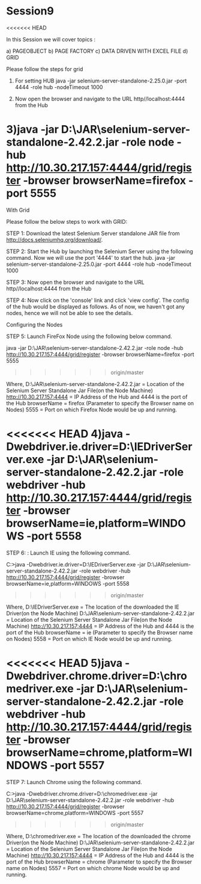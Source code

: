 # Session9
<<<<<<< HEAD

In this Session we will cover topics :

a) PAGEOBJECT 
b) PAGE FACTORY
c) DATA DRIVEN WITH EXCEL FILE
d) GRID 

Please follow the steps for grid 
1) For setting HUB 
java -jar selenium-server-standalone-2.25.0.jar -port 4444 -role hub -nodeTimeout 1000

2) Now open the browser and navigate to the URL http//localhost:4444 from the Hub 

3)java -jar D:\JAR\selenium-server-standalone-2.42.2.jar -role node -hub http://10.30.217.157:4444/grid/register -browser browserName=firefox -port 5555
=======
With Grid

Please follow the below steps to work with GRID:

STEP 1: Download the latest Selenium Server standalone JAR file from http://docs.seleniumhq.org/download/.

STEP 2: Start the Hub by launching the Selenium Server using the following command. Now we will use the port '4444' to start the hub.
java -jar selenium-server-standalone-2.25.0.jar -port 4444 -role hub -nodeTimeout 1000

STEP 3:  Now open the browser and navigate to the URL http//localhost:4444 from the Hub 

STEP 4: Now click on the 'console' link and click 'view config'. The config of the hub would be displayed as follows. As of now, we haven't got any nodes, hence we will not be able to see the details.

Configuring the Nodes

STEP 5: Launch FireFox Node using the following below command. 

java -jar D:\JAR\selenium-server-standalone-2.42.2.jar -role node -hub http://10.30.217.157:4444/grid/register -browser browserName=firefox -port 5555
>>>>>>> origin/master

Where,
D:\JAR\selenium-server-standalone-2.42.2.jar = Location of the Selenium Server Standalone Jar File(on the Node Machine)
http://10.30.217.157:4444 = IP Address of the Hub and 4444 is the port of the Hub
browserName = firefox (Parameter to specify the Browser name on Nodes)
5555 = Port on which Firefox Node would be up and running.

<<<<<<< HEAD
4)java -Dwebdriver.ie.driver=D:\IEDriverServer.exe -jar D:\JAR\selenium-server-standalone-2.42.2.jar -role webdriver -hub http://10.30.217.157:4444/grid/register -browser browserName=ie,platform=WINDOWS -port 5558
=======
STEP 6: : Launch IE using the following command.

C:\>java -Dwebdriver.ie.driver=D:\IEDriverServer.exe -jar D:\JAR\selenium-server-standalone-2.42.2.jar -role webdriver -hub http://10.30.217.157:4444/grid/register -browser browserName=ie,platform=WINDOWS -port 5558
>>>>>>> origin/master

Where,
D:\IEDriverServer.exe = The location of the downloaded the IE Driver(on the Node Machine)
D:\JAR\selenium-server-standalone-2.42.2.jar = Location of the Selenium Server Standalone Jar File(on the Node Machine)
http://10.30.217.157:4444 = IP Address of the Hub and 4444 is the port of the Hub
browserName = ie (Parameter to specify the Browser name on Nodes)
5558 = Port on which IE Node would be up and running.

<<<<<<< HEAD
5)java -Dwebdriver.chrome.driver=D:\chromedriver.exe -jar D:\JAR\selenium-server-standalone-2.42.2.jar -role webdriver -hub  http://10.30.217.157:4444/grid/register -browser browserName=chrome,platform=WINDOWS -port 5557
=======
STEP 7: Launch Chrome using the following command.

C:\>java -Dwebdriver.chrome.driver=D:\chromedriver.exe -jar D:\JAR\selenium-server-standalone-2.42.2.jar -role webdriver -hub  http://10.30.217.157:4444/grid/register -browser browserName=chrome,platform=WINDOWS -port 5557
>>>>>>> origin/master

Where,
D:\chromedriver.exe = The location of the downloaded the chrome Driver(on the Node Machine)
D:\JAR\selenium-server-standalone-2.42.2.jar = Location of the Selenium Server Standalone Jar File(on the Node Machine)
http://10.30.217.157:4444 = IP Address of the Hub and 4444 is the port of the Hub
browserName = chrome (Parameter to specify the Browser name on Nodes)
5557 = Port on which chrome Node would be up and running.
